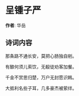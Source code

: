 # 呈锺子严

**作者**: 华岳

## 诗词内容

那条路不通长安，莫把心肠独自剜。

有酿何须儿索饮，无殽徒劝客加餐。

千金不赏思归楚，万户无封愿识韩。

大抵利名些子耳，几多豪杰被萦绊。

